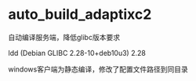 # auto_build_adaptixc2

自动编译服务端，降低glibc版本要求

ldd (Debian GLIBC 2.28-10+deb10u3) 2.28

windows客户端为静态编译，修改了配置文件路径到同目录
